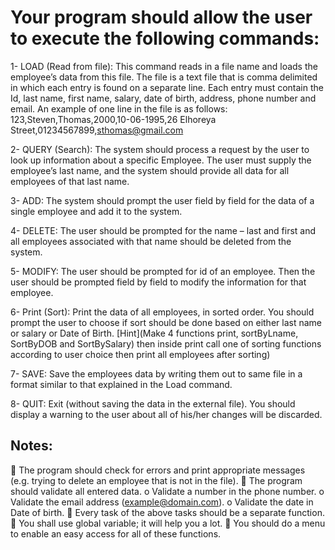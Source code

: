 # Your program should allow the user to execute the following commands:
1- LOAD (Read from file): This command reads in a file name and loads the
employee’s data from this file. The file is a text file that is comma delimited in
which each entry is found on a separate line.
Each entry must contain the Id, last name, first name, salary, date of birth,
address, phone number and email. An example of one line in the file is as
follows:
123,Steven,Thomas,2000,10-06-1995,26 Elhoreya Street,01234567899,sthomas@gmail.com

2- QUERY (Search): The system should process a request by the user to look up
information about a specific Employee. The user must supply the employee’s
last name, and the system should provide all data for all employees of that last
name.

3- ADD: The system should prompt the user field by field for the data of a single
employee and add it to the system.

4- DELETE: The user should be prompted for the name – last and first and all
employees associated with that name should be deleted from the system.

5- MODIFY: The user should be prompted for id of an employee. Then the user
should be prompted field by field to modify the information for that employee.

6- Print (Sort): Print the data of all employees, in sorted order.
You should prompt the user to choose if sort should be done based on either
last name or salary or Date of Birth.
[Hint](Make 4 functions print, sortByLname, SortByDOB and SortBySalary)
then inside print call one of sorting functions according to user choice then
print all employees after sorting)

7- SAVE: Save the employees data by writing them out to same file in a format
similar to that explained in the Load command.

8- QUIT: Exit (without saving the data in the external file). You should display a
warning to the user about all of his/her changes will be discarded.
## Notes:
 The program should check for errors and print appropriate messages (e.g.
trying to delete an employee that is not in the file).
 The program should validate all entered data.
o Validate a number in the phone number.
o Validate the email address (example@domain.com).
o Validate the date in Date of birth.
 Every task of the above tasks should be a separate function.
 You shall use global variable; it will help you a lot.
 You should do a menu to enable an easy access for all of these functions.
